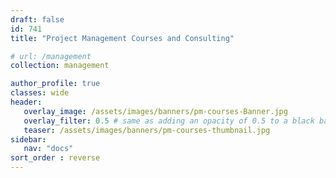 ```yaml
---
draft: false
id: 741    
title: "Project Management Courses and Consulting"

# url: /management
collection: management

author_profile: true
classes: wide
header:
   overlay_image: /assets/images/banners/pm-courses-Banner.jpg
   overlay_filter: 0.5 # same as adding an opacity of 0.5 to a black background
   teaser: /assets/images/banners/pm-courses-thumbnail.jpg
sidebar:
   nav: "docs"
sort_order : reverse   
---
```


